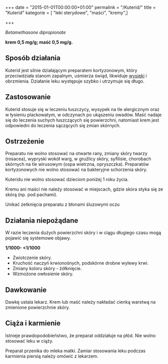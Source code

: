 +++
date = "2015-01-01T00:00:00+01:00"
permalink = "/Kuterid/"
title = "Kuterid"
kategorie = [ "leki sterydowe", "maści", "kremy",]

+++

*Betamethasone dipropionate*

**krem 0,5 mg/g; maść 0,5 mg/g.**

Sposób działania
----------------

Kuterid jest silnie działającym preparatem kortyzonowym, który przeciwdziała stanom zapalnym, uśmierza świąd, likwiduje [wysięki](/atopedia/wysięk "wikilink") i obrzmienia. Działanie leku występuje szybko i utrzymuje się długo.

Zastosowanie
------------

Kuterid stosuje się w leczeniu łuszczycy, wysypek na tle alergicznym oraz w łysieniu plackowatym, w odczynach po ukąszeniu owadów. Maść nadaje się do leczenia suchych łuszczących się powierzchni, natomiast krem jest odpowiedni do leczenia sączących się zmian skórnych.

Ostrzeżenie
-----------

Preparatu nie wolno stosować na otwarte rany, zmiany skóry twarzy (rosacea), wypryski wokół warg, w gruźlicy skóry, syfilisie, chorobach skórnych na tle wirusowym (ospa wietrzna, opryszczka). Preparatów kortyzonowych nie wolno stosować na bakteryjne schorzenia skóry.

Kuteridu nie wolno stosować dzieciom poniżej 1 roku życia.

Kremu ani maści nie należy stosować w miejscach, gdzie skóra styka się ze skórą (np. pod pachami).

Unikać zetknięcia preparatu z błonami śluzowymi oczu

Działania niepożądane
---------------------

W razie leczenia dużych powierzchni skóry i w ciągu długiego czasu mogą pojawić się systemowe objawy.

**1/1000- \<1/1000**

-   Zwiotczenie skóry.
-   Kruchość naczyń krwionośnych, podskórne drobne wylewy krwi.
-   Zmiany koloru skóry - żółknięcie.
-   Wzmożone owłosienie skóry.

Dawkowanie
----------

Dawkę ustala lekarz. Krem lub maść należy nakładać cienką warstwą na zmienione powierzchnie skóry.

Ciąża i karmienie
-----------------

Istnieje prawdopodobieństwo, że preparat oddziałuje na płód. Nie wolno stosować leku w ciąży.

Preparat przenika do mleka matki. Zamiar stosowania leku podczas karmienia piersią należy omówić z lekarzem.
